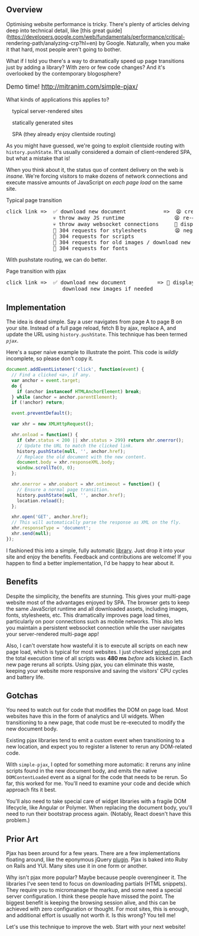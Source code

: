 ## Overview

Optimising website performance is tricky. There's plenty of articles delving
deep into technical detail, like [this great
guide](https://developers.google.com/web/fundamentals/performance/critical-
rendering-path/analyzing-crp?hl=en) by Google. Naturally, when you make it that
hard, most people aren't going to bother.

What if I told you there's a way to dramatically speed up page transitions
just by adding a library? With zero or few code changes? And it's overlooked by
the contemporary blogosphere?

<p class="pad shadow" style="font-size: 1.2em">
  <span>Demo time!</span>
  <a href="http://mitranim.com/simple-pjax/" target="_blank">http://mitranim.com/simple-pjax/</a>
  <a href="https://github.com/Mitranim/simple-pjax" target="_blank" class="fa fa-github inline"></a>
</p>

What kinds of applications this applies to?

<div style="margin-left: 1rem">
  <p><span class="fa fa-check inline theme-text-primary"></span> typical server-rendered sites</p>
  <p><span class="fa fa-check inline theme-text-primary"></span> statically generated sites</p>
  <p><span class="fa fa-times inline theme-text-warn"></span> SPA (they already enjoy clientside routing)</p>
</div>

As you might have guessed, we're going to exploit clientside routing with
`history.pushState`. It's usually considered a domain of client-rendered SPA,
but what a mistake that is!

When you think about it, the status quo of content delivery on the web is
_insane_. We're forcing visitors to make dozens of network connections and
execute massive amounts of JavaScript on _each page load_ on the same site.

<div class="pad-half clamp theme-primary">
  <span class="fa fa-thumbs-o-down inline"></span>
  <span>Typical page transition</span>
</div>

<pre class="whitebox">
click link =>  ✅ download new document            =>  😫 create new JS runtime
               💀 throw away JS runtime                😫 re-execute all scripts
               💀 throw away websocket connections     🎂 display new document
               💩 304 requests for stylesheets         😫 negotiate new websocket connections
               💩 304 requests for scripts
               💩 304 requests for old images / download new images
               💩 304 requests for fonts
</pre>

With pushstate routing, we can do better.

<div class="pad-half clamp theme-primary">
  <span class="fa fa-thumbs-o-up inline"></span>
  <span>Page transition with pjax</span>
</div>

<pre class="whitebox">
click link =>  ✅ download new document          => 🎂 display new document 🎉
                  download new images if needed
</pre>

## Implementation

The idea is dead simple. Say a user navigates from page A to page B on your site.
Instead of a full page reload, fetch B by ajax, replace A, and update the URL
using `history.pushState`. This technique has been termed _`pjax`_.

Here's a super naive example to illustrate the point. This code is _wildly_
incomplete, so please don't copy it.

```javascript
document.addEventListener('click', function(event) {
  // Find a clicked <a>, if any.
  var anchor = event.target;
  do {
    if (anchor instanceof HTMLAnchorElement) break;
  } while (anchor = anchor.parentElement);
  if (!anchor) return;

  event.preventDefault();

  var xhr = new XMLHttpRequest();

  xhr.onload = function() {
    if (xhr.status < 200 || xhr.status > 299) return xhr.onerror();
    // Update the URL to match the clicked link.
    history.pushState(null, '', anchor.href);
    // Replace the old document with the new content.
    document.body = xhr.responseXML.body;
    window.scrollTo(0, 0);
  };

  xhr.onerror = xhr.onabort = xhr.ontimeout = function() {
    // Ensure a normal page transition.
    history.pushState(null, '', anchor.href);
    location.reload();
  };

  xhr.open('GET', anchor.href);
  // This will automatically parse the response as XML on the fly.
  xhr.responseType = 'document';
  xhr.send(null);
});
```

I fashioned this into a simple, fully automatic
[library](https://github.com/Mitranim/simple-pjax). Just drop it into your site
and enjoy the benefits. Feedback and contributions are welcome! If you happen to
find a better implementation, I'd be happy to hear about it.

## Benefits

Despite the simplicity, the benefits are stunning. This gives your multi-page
website most of the advantages enjoyed by SPA. The browser gets to keep the same
JavaScript runtime and all downloaded assets, including images, fonts,
stylesheets, etc. This dramatically improves page load times, particularly on
poor connections such as mobile networks. This also lets you maintain a
persistent websocket connection while the user navigates your server-rendered
multi-page app!

Also, I can't overstate how wasteful it is to execute all scripts on each new
page load, which is typical for most websites. I just checked
[wired.com](http://wired.com) and the total execution time of all scripts was
**480 ms** _before_ ads kicked in. Each new page reruns all scripts. Using pjax,
you can eliminate this waste, keeping your website more responsive and saving
the visitors' CPU cycles and battery life.

## Gotchas

You need to watch out for code that modifies the DOM on page load. Most websites
have this in the form of analytics and UI widgets. When transitioning to a new
page, that code must be re-executed to modify the new document body.

Existing pjax libraries tend to emit a custom event when transitioning to a new
location, and expect you to register a listener to rerun any DOM-related code.

With `simple-pjax`, I opted for something more automatic: it reruns any inline
scripts found in the new document body, and emits the native `DOMContentLoaded`
event as a signal for the code that needs to be rerun. So far, this worked for
me. You'll need to examine your code and decide which approach fits it best.

You'll also need to take special care of widget libraries with a fragile DOM
lifecycle, like Angular or Polymer. When replacing the document body, you'll
need to run their bootstrap process again. (Notably, React doesn't have this
problem.)

## Prior Art

Pjax has been around for a few years. There are a few implementations floating
around, like the eponymous jQuery [plugin](https://github.com/defunkt/jquery-pjax).
Pjax is baked into Ruby on Rails and YUI. Many sites use it in one form or another.

Why isn't pjax more popular? Maybe because people overengineer it. The libraries
I've seen tend to focus on downloading partials (HTML snippets). They require
you to micromanage the markup, and some need a special server configuration. I
think these people have missed the point. The biggest benefit is keeping the
browsing session alive, and this can be achieved with zero configuration or
thought. For most sites, this is enough, and additional effort is usually
not worth it. Is this wrong? You tell me!

Let's use this technique to improve the web. Start with your next website!
